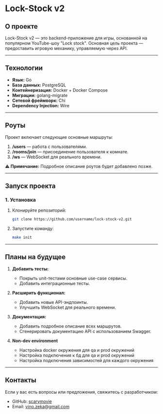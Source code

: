 # **Lock-Stock v2**

## **О проекте**

Lock-Stock v2 — это backend-приложение для игры, основанной на популярном YouTube-шоу "Lock stock". Основная цель
проекта — предоставить игровую механику, управляемую через API.


---

## **Технологии**

- **Язык:** Go
- **База данных:** PostgreSQL
- **Контейнеризация:** Docker + Docker Compose
- **Миграции:** golang-migrate
- **Сетевой фреймворк:** Chi
- **Dependency Injection:** Wire

---

## **Роуты**

Проект включает следующие основные маршруты:

1. **/users** — работа с пользователями.
2. **/rooms/join** — присоединение пользователя к комнате.
3. **/ws** — WebSocket для реального времени.

⚠️ **Примечание:** Подробное описание роутов будет добавлено позже.

---

## **Запуск проекта**

### **1. Установка**

1. Клонируйте репозиторий:
   ```bash
   git clone https://github.com/username/lock-stock-v2.git
   ```
2. Запустите команду:
   ```bash
   make init
   ```
   
---

## **Планы на будущее**
1. **Добавить тесты:**
   - Покрыть unit-тестами основные use-case сервисы.
   - Добавить интеграционные тесты.

2. **Расширить функционал:**
   - Добавить новые API-эндпоинты.
   - Улучшить WebSocket для реального времени.

3. **Документация:**
   - Добавить подробное описание всех маршрутов.
   - Сгенерировать документацию API с использованием Swagger.

4. **Non-dev environment**
   - Настройка docker окружения для qa и prod окружений
   - Настройка подключения к бд для qa и prod окружений
   - Настройка подключения зависимостей для каждого окружения

---

## **Контакты**
Если у вас есть вопросы или предложения, свяжитесь с разработчиком:

- GitHub: [scarymovie](https://github.com/scarymovie)
- Email: vino.zeka@gmail.com


